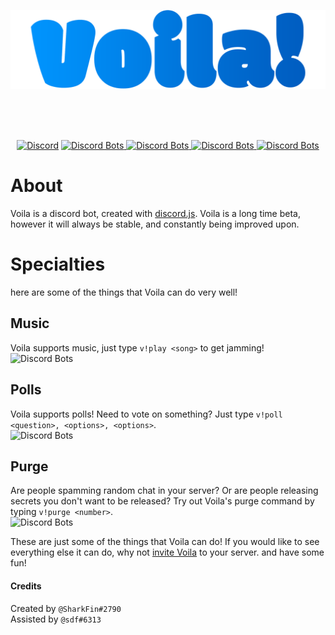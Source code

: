 
<div align='center'>
  <p>
    <a href="https://discordapp.com/oauth2/authorize?client_id=368115108641112064&scope=bot&permissions=195656"><img src="VoilaBanner.png" width='700px' alt="Discord" /></a>
  </p>
  <br><br><br>
  <p>
    <a href="https://discord.gg/F5xGzVa"><img src="https://discordapp.com/api/guilds/380820351346802701/embed.png" alt="Discord" /></a>
    <a href="https://discordbots.org/bot/368115108641112064">
      <img src="https://discordbots.org/api/widget/status/368115108641112064.svg" alt="Discord Bots" />
      <img src="https://discordbots.org/api/widget/servers/368115108641112064.svg" alt="Discord Bots" />
      <img src="https://discordbots.org/api/widget/upvotes/368115108641112064.svg" alt="Discord Bots" />
      <img src="https://discordbots.org/api/widget/lib/368115108641112064.svg" alt="Discord Bots" />
    </a>
  </p>
</div>

# About
Voila is a discord bot, created with [discord.js](https://discord.js.org). Voila is a long time beta, however it will always be stable, and constantly being improved upon.

# Specialties
here are some of the things that Voila can do very well!

## Music
Voila supports music, just type `v!play <song>` to get jamming!<br>
<img src="https://vgy.me/5R3EmA.gif" alt="Discord Bots" />

## Polls
Voila supports polls! Need to vote on something? Just type `v!poll <question>, <options>, <options>`.<br>
<img src="https://vgy.me/xqcBOb.gif" alt="Discord Bots" />

## Purge
Are people spamming random chat in your server? Or are people releasing secrets you don't want to be released? Try out Voila's purge command by typing `v!purge <number>`.<br>
<img src="https://vgy.me/2z450d.gif" alt="Discord Bots" />

These are just some of the things that Voila can do! If you would like to see everything else it can do, why not [invite Voila](https://discordapp.com/oauth2/authorize?client_id=368115108641112064&scope=bot&permissions=195656) to your server. and have some fun!

#### Credits
Created by `@SharkFin#2790`<br>
Assisted by `@sdf#6313`
